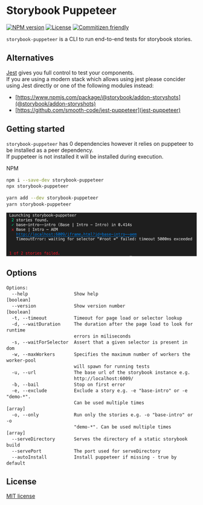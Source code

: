 # Storybook Puppeteer

[![NPM version][npm-image]][npm-url]
[![License][license-image]][license-url]
[![Commitizen friendly][commitizen-image]][commitizen-url]

`storybook-puppeteer` is a CLI to run end-to-end tests for storybook stories.  

## Alternatives

[Jest](https://github.com/facebook/jest) gives you full control to test your components.  
If you are using a modern stack which allows using jest please concider using Jest directly or one of the following modules instead:

- [https://www.npmjs.com/package/@storybook/addon-storyshots](@storybook/addon-storyshots)
- [https://github.com/smooth-code/jest-puppeteer](jest-puppeteer)

## Getting started

`storybook-puppeteer` has 0 dependencies however it relies on puppeteer to be installed as a peer dependency.  
If puppeteer is not installed it will be installed during execution.

NPM 

```bash
npm i --save-dev storybook-puppeteer
npx storybook-puppeteer
```

```bash
yarn add --dev storybook-puppeteer
yarn storybook-puppeteer
```

![cli output demo](https://raw.githubusercontent.com/jantimon/storybook-puppeteer/master/storybook.png)


## Options

```
Options:
  --help                 Show help                                     [boolean]
  --version              Show version number                           [boolean]
  -t, --timeout          Timeout for page load or selector lookup
  -d, --waitDuration     The duration after the page load to look for runtime
                         errors in miliseconds
  -s, --waitForSelector  Assert that a given selector is present in dom
  -w, --maxWorkers       Specifies the maximum number of workers the worker-pool
                         will spawn for running tests
  -u, --url              The base url of the storybook instance e.g.
                         http://localhost:6009/
  -b, --bail             Stop on first error
  -e, --exclude          Exclude a story e.g. -e "base-intro" or -e "demo-*".
                         Can be used multiple times                      [array]
  -o, --only             Run only the stories e.g. -o "base-intro" or -o
                         "demo-*". Can be used multiple times            [array]
  --serveDirectory       Serves the directory of a static storybook build
  --servePort            The port used for serveDirectory
  --autoInstall          Install puppeteer if missing - true by default
```

## License

[MIT license](http://opensource.org/licenses/MIT)

[npm-image]: https://badge.fury.io/js/storybook-puppeteer.svg
[npm-url]: https://npmjs.org/package/storybook-puppeteer
[license-image]: https://img.shields.io/badge/license-MIT-green.svg
[license-url]: http://opensource.org/licenses/MIT
[commitizen-image]: https://img.shields.io/badge/commitizen-friendly-brightgreen.svg
[commitizen-url]: http://commitizen.github.io/cz-cli/